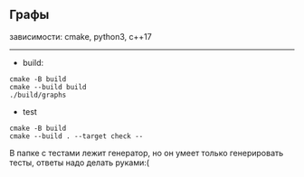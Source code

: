 ## Графы

зависимости: cmake, python3, c++17

---
* build:
```
cmake -B build
cmake --build build
./build/graphs
```
* test
```
cmake -B build
cmake --build . --target check --
```

В папке с тестами лежит генератор, но он умеет только генерировать тесты, ответы надо делать руками:(